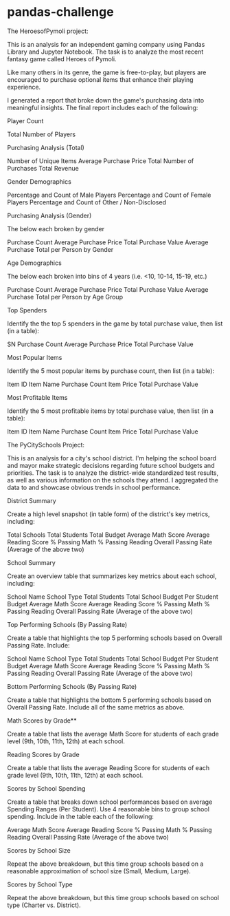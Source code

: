 # pandas-challenge

The HeroesofPymoli project:

This is an analysis for an independent gaming company using Pandas Library and Jupyter Notebook. The task is to analyze the most recent fantasy game called Heroes of Pymoli.

Like many others in its genre, the game is free-to-play, but players are encouraged to purchase optional items that enhance their playing experience. 

I generated a report that broke down the game's purchasing data into meaningful insights.
The final report includes each of the following:

Player Count

Total Number of Players

Purchasing Analysis (Total)

Number of Unique Items
Average Purchase Price
Total Number of Purchases
Total Revenue


Gender Demographics

Percentage and Count of Male Players
Percentage and Count of Female Players
Percentage and Count of Other / Non-Disclosed


Purchasing Analysis (Gender)

The below each broken by gender

Purchase Count
Average Purchase Price
Total Purchase Value
Average Purchase Total per Person by Gender



Age Demographics

The below each broken into bins of 4 years (i.e. <10, 10-14, 15-19, etc.)

Purchase Count
Average Purchase Price
Total Purchase Value
Average Purchase Total per Person by Age Group



Top Spenders

Identify the the top 5 spenders in the game by total purchase value, then list (in a table):

SN
Purchase Count
Average Purchase Price
Total Purchase Value



Most Popular Items

Identify the 5 most popular items by purchase count, then list (in a table):

Item ID
Item Name
Purchase Count
Item Price
Total Purchase Value



Most Profitable Items

Identify the 5 most profitable items by total purchase value, then list (in a table):

Item ID
Item Name
Purchase Count
Item Price
Total Purchase Value


The PyCitySchools Project:

This is an analysis for a city's school district. I'm helping the school board and mayor make strategic decisions regarding future school budgets and priorities. The task is to analyze the district-wide standardized test results, as well as various information on the schools they attend. I aggregated the data to and showcase obvious trends in school performance.

District Summary

Create a high level snapshot (in table form) of the district's key metrics, including:

Total Schools
Total Students
Total Budget
Average Math Score
Average Reading Score
% Passing Math
% Passing Reading
Overall Passing Rate (Average of the above two)


School Summary

Create an overview table that summarizes key metrics about each school, including:

School Name
School Type
Total Students
Total School Budget
Per Student Budget
Average Math Score
Average Reading Score
% Passing Math
% Passing Reading
Overall Passing Rate (Average of the above two)




Top Performing Schools (By Passing Rate)

Create a table that highlights the top 5 performing schools based on Overall Passing Rate. Include:

School Name
School Type
Total Students
Total School Budget
Per Student Budget
Average Math Score
Average Reading Score
% Passing Math
% Passing Reading
Overall Passing Rate (Average of the above two)




Bottom Performing Schools (By Passing Rate)

Create a table that highlights the bottom 5 performing schools based on Overall Passing Rate. Include all of the same metrics as above.


Math Scores by Grade**

Create a table that lists the average Math Score for students of each grade level (9th, 10th, 11th, 12th) at each school.


Reading Scores by Grade

Create a table that lists the average Reading Score for students of each grade level (9th, 10th, 11th, 12th) at each school.


Scores by School Spending

Create a table that breaks down school performances based on average Spending Ranges (Per Student). Use 4 reasonable bins to group school spending. Include in the table each of the following:

Average Math Score
Average Reading Score
% Passing Math
% Passing Reading
Overall Passing Rate (Average of the above two)




Scores by School Size

Repeat the above breakdown, but this time group schools based on a reasonable approximation of school size (Small, Medium, Large).


Scores by School Type

Repeat the above breakdown, but this time group schools based on school type (Charter vs. District).
